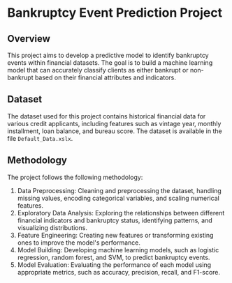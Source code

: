 # Bankruptcy Event Prediction Project

## Overview
This project aims to develop a predictive model to identify bankruptcy events within financial datasets. The goal is to build a machine learning model that can accurately classify clients as either bankrupt or non-bankrupt based on their financial attributes and indicators.

## Dataset
The dataset used for this project contains historical financial data for various credit applicants, including features such as vintage year, monthly installment, loan balance, and bureau score. The dataset is available in the file `Default_Data.xslx`.

## Methodology
The project follows the following methodology:
1. Data Preprocessing: Cleaning and preprocessing the dataset, handling missing values, encoding categorical variables, and scaling numerical features.
2. Exploratory Data Analysis: Exploring the relationships between different financial indicators and bankruptcy status, identifying patterns, and visualizing distributions.
3. Feature Engineering: Creating new features or transforming existing ones to improve the model's performance.
4. Model Building: Developing machine learning models, such as logistic regression, random forest, and SVM, to predict bankruptcy events.
5. Model Evaluation: Evaluating the performance of each model using appropriate metrics, such as accuracy, precision, recall, and F1-score.
